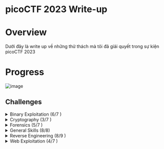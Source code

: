 
# picoCTF 2023 Write-up #
# Overview
Dưới đây là write up về những thử thách mà tôi đã giải quyết trong sự kiện picoCTF 2023
# Progress

![image](https://user-images.githubusercontent.com/126185640/229730326-dbad58b2-0c9b-4762-b726-fd2b940ade89.png)

## Challenges ##
<details>
  <summary>Binary Exploitation (6/7 )</summary>

* babygame01 (Solved)
* two-sum (Solved)
* babygame02 (Solved)
* hijacking (Solved)
* tic-tac(Solved)
* VNE(Solved)

</details>

<details>
  <summary>Cryptography (3/7 )</summary>

* HideToSee (Solved)
* ReadMyCert (Solved)
* rotation (Solved)


</details>

<details>
  <summary>Forensics (5/7 )</summary>

* hideme (Solved)
* PcapPoisoning (Solved)
* who is it (Solved)
* FindAndOpen (Solved)
* MSB (Solved)


</details>

<details>
  <summary>General Skills (8/8)</summary>

* chrono (Solved)
* money-ware (Solved)
* Permissions (Solved)
* repetitions (Solved)
* useless (Solved)
* Special (Solved)
* Specialer (solved)
* Rule 2023 (solved)
</details>

<details>
  <summary>Reverse Engineering (8/9 )</summary>

* Ready Gladiator 0 (Solved)
* Reverse (Solved)
* Safe Opener 2 (Solved)
* timer (Solved)
* Virtual Machine 0 (solved)
* No way out (solved)
* Ready Gladiator 1 (Solved)
* Ready Gladiator 2 (Solved)

</details>

<details>
  <summary>Web Exploitation (4/7 )</summary>

* findme (Solved)
* MatchTheRegex (Solved)
* SOAP (Solved)
* More SQLi (Solved)


1
